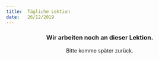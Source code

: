 ```yaml
---
title:  Tägliche Lektion
date:   26/12/2019
---
```


### <center>Wir arbeiten noch an dieser Lektion.</center>
<center>Bitte komme später zurück.</center>